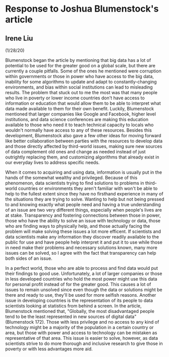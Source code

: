 # Response to Joshua Blumenstock's article

## Irene Liu
   (1/28/20)

Blumenstock began the article by mentioning that big data has a lot of potential to be used for the greater good on a global scale, but there are currently a couple pitfalls. Some of the ones he mentioned were corruption within governments or those in power who have access to the big data, inability for some algorithms to update and adapt to constantly-changing environments, and bias within social institutions can lead to misleading results. The problem that stuck out to me the most was that many people who live in poverty or lower income countries don't have access to information or education that would allow them to be able to interpret what data made available to them for their own benefit. Luckily, Blumenstock mentioned that larger companies like Google and Facebook, higher level institutions, and data science conferences are making this education available to those who need it to teach technical capacity to locals who wouldn't normally have access to any of these resources. Besides this development, Blumenstock also gave a few other ideas for moving forward like better collaboration between parties with the resources to develop data and those directly affected by third-world issues, making sure new sources of data complement old ones and change as needed instead of just outrightly replacing them, and customizing algorithms that already exist in our everyday lives to address specific needs.

When it comes to acquiring and using data, information is usually put in the hands of the somewhat wealthy and privileged. Because of this phenomenon, data scientists trying to find solutions to problems in third-world countries or environments they aren't familiar with won't be able to help to the fullest extent since they have no firsthand experience in many of the situations they are trying to solve. Wanting to help but not being pressed to and knowing exactly what people need and having a true understanding of an issue are two very different things, especially when people's lives are at stake. Transparency and fostering connections between those in power, those who have the ability to solve an issue with technology or data, those who are finding ways to physically help, and those actually facing the problem will make solving these issues a lot more efficent. If scientists and data scientists make any information they discover readily available to the public for use and have people help interpret it and put it to use while those in need make their problems and necessary solutions known, many more issues can be solved, so I agree with the fact that transparency can help both sides of an issue.

In a perfect world, those who are able to process and find data would put their findings to good use. Unfortunately, a lot of larger companies or those in less developed countries who hold the most power might use this data for personal profit instead of for the greater good. This causes a lot of issues to remain unsolved since even though the data or solutions might be there and ready to use, they'll be used for more selfish reasons. Another issue in developing countries is the representation of its people to data scientists looking at statistics from behind a screen. In the article, Blumenstock mentioned that, "Globally, the most disadvantaged people tend to be the least represented in new sources of digital data" (Blumenstock 172). Those with less privilege and no access to any kind of technology might be a majority of the population in a certain country or area, but those with power and access to technology can be mistaken as representative of that area. This issue is easier to solve, however, as data scientists strive to do more thorough and inclusive research to give those in poverty or with less advantages more aid.
